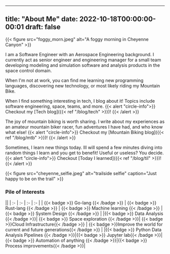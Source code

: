 
---
title: "About Me"
date: 2022-10-18T00:00:00-00:01
draft: false
---
{{< figure
    src="foggy_morn.jpeg"
    alt="A foggy morning in Cheyenne Canyon"
    >}}

I am a Software Engineer with an Aerospace Engineering background. I currently act as senior engineer and engineering manager for a small team developing modeling and simulation software and analysis products in the space control domain. 

When I'm not at work, you can find me learning new programming languages, discovering new technology, or most likely riding my Mountain Bike. 

When I find something interesting in tech, I blog about it! Topics include software engineering, space, teams, and more.
{{< alert "circle-info">}}
Checkout my [Tech blog]({{< ref "/blog/tech" >}})!
{{< /alert >}}

The joy of mountain biking is worth sharing. I write about my experiences as an amateur mountain biker racer, fun adventures I have had, and who know what else!
{{< alert "circle-info">}}
Checkout my [Mountain Biking blog]({{< ref "/blog/mtb" >}})!
{{< /alert >}}

Sometimes, I learn new things today. Ill will spend a few minutes diving into random things I learn and you get to benefit! Useful or useless? You decide.
{{< alert "circle-info">}}
Checkout [Today I learned]({{< ref "/blog/til" >}})!
{{< /alert >}}

{{< figure
    src="cheyenne_selfie.jpeg"
    alt="trailside selfie"
    caption="Just happy to be on the trail"
    >}}

### Pile of Interests

||
| :- | :- | :- | :- | 
| {{< badge >}} Go-lang {{< /badge >}} | {{< badge >}} Rust-lang {{< /badge >}} | {{< badge >}} Machine learning {{< /badge >}} | {{< badge >}} System Design {{< /badge >}} |
|{{< badge >}} Data Analysis {{< /badge >}}| {{< badge >}} Space exploration {{< /badge >}}| {{< badge >}}Cloud Infrastructure{{< /badge >}} | {{< badge >}}Improve the world for current and future generations{{< /badge >}} |
|{{< badge >}} Python Data Analysis Pipelines {{< /badge >}}|{{< badge >}} Jupyter lab{{< /badge >}}|{{< badge >}} Automation of anything {{< /badge >}}|{{< badge >}} Process improvements{{< /badge >}}|
